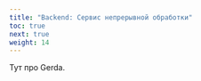 ```yaml
---
title: "Backend: Сервис непрерывной обработки"
toc: true
next: true
weight: 14
---
```


Тут про Gerda.
